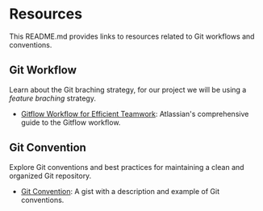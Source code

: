 # Resources

This README.md provides links to resources related to Git workflows and conventions.

## Git Workflow

Learn about the Git braching strategy, for our project we will be using a <i>feature braching</i> strategy.

- [Gitflow Workflow for Efficient Teamwork](https://www.atlassian.com/git/tutorials/comparing-workflows/gitflow-workflow): Atlassian's comprehensive guide to the Gitflow workflow.

## Git Convention

Explore Git conventions and best practices for maintaining a clean and organized Git repository.

- [Git Convention](https://gist.github.com/Zekfad/f51cb06ac76e2457f11c80ed705c95a3): A gist with a description and example of Git conventions. 
